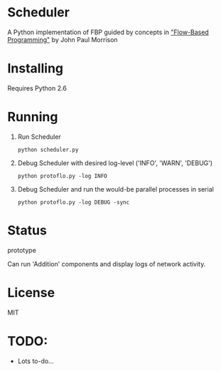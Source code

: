Scheduler
======
A Python implementation of FBP guided by concepts in 
["Flow-Based Programming"](http://www.jpaulmorrison.com/fbp/1stedchaps.html) by John Paul Morrison

Installing
======
Requires Python 2.6

Running
======
1. Run Scheduler
   ```
   python scheduler.py
   ```
2. Debug Scheduler with desired log-level ('INFO', 'WARN', 'DEBUG')
   ```
   python protoflo.py -log INFO
   ```
3. Debug Scheduler and run the would-be parallel processes in serial
   ```
   python protoflo.py -log DEBUG -sync
   ```

Status
=======
prototype

Can run 'Addition' components and display logs of network activity.

License
=======
MIT


TODO:
======
* Lots to-do...
